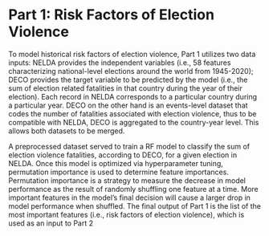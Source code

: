 # Part 1: Risk Factors of Election Violence

To model historical risk factors of election violence, Part 1 utilizes two data inputs: NELDA provides the independent variables (i.e., 58 features characterizing national-level elections around the world from 1945-2020); DECO provides the target variable to be predicted by the model (i.e., the sum of election related fatalities in that country during the year of their election). Each record in NELDA corresponds to a particular country during a particular year. DECO on the other hand is an events-level dataset that codes the number of fatalities associated with election violence, thus to be compatible with NELDA, DECO is aggregated to the country-year level. This allows both datasets to be merged. 

A preprocessed dataset served to train a RF model to classify the sum of election violence fatalities, according to DECO, for a given election in NELDA. Once this model is optimized via hyperparameter tuning, permutation importance is used to determine feature importances. Permutation importance is a strategy to measure the decrease in model performance as the result of randomly shuffling one feature at a time. More important features in the model’s final decision will cause a larger drop in model performance when shuffled. The final output of Part 1 is the list of the most important features (i.e., risk factors of election violence), which is used as an input to Part 2
